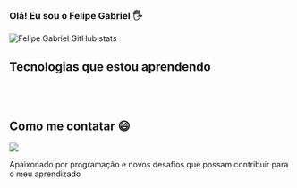 
### Olá! Eu sou o Felipe Gabriel 🖐️

![Felipe Gabriel GitHub stats](https://github-readme-stats.vercel.app/api?username=LipeGabrieldev&show_icons=true&theme=radical)

## Tecnologias que estou aprendendo

<div  style="display: inline_block"> </br>
<img alt="" src="https://img.shields.io/badge/HTML5-E34F26?style=for-the-badge&logo=html5&logoColor=white"/>
  
<img alt="" src="https://img.shields.io/badge/CSS-239120?&style=for-the-badge&logo=css3&logoColor=white"/>

<img alt="" src="https://img.shields.io/badge/JavaScript-F7DF1E?style=for-the-badge&logo=javascript&logoColor=black"/>

<img alt="" src="https://img.shields.io/badge/Bootstrap-563D7C?style=for-the-badge&logo=bootstrap&logoColor=white"/>

<img alt="" src="https://img.shields.io/badge/Node.js-43853D?style=for-the-badge&logo=node.js&logoColor=white"/>
</div>

## Como me contatar 😄

<a href="felipegabriel.desenvolvedor@gmail.com"> <img src="https://img.shields.io/badge/Gmail-D14836?style=for-the-badge&logo=gmail&logoColor=white" target="_blank"></a>

Apaixonado por programação e novos desafios que possam contribuir para o meu aprendizado
